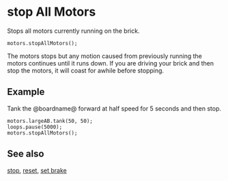 # stop All Motors

Stops all motors currently running on the brick.

```sig
motors.stopAllMotors();
```

The motors stops but any motion caused from previously running the motors continues until it runs down. If you are driving your brick and then stop the motors, it will coast for awhile before stopping. 

## Example

Tank the @boardname@ forward at half speed for 5 seconds and then stop.

```blocks
motors.largeAB.tank(50, 50);
loops.pause(5000);
motors.stopAllMotors();
```

## See also

[stop](/reference/motors/motor/stop), 
[reset](/reference/motors/motor/reset),
[set brake](/reference/motors/motor/set-brake)